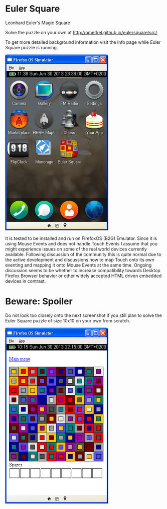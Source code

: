Euler Square
============

Leonhard Euler's Magic Square

Solve the puzzle on your own at http://omerkel.github.io/eulersquare/src/

To get more detailed background information visit the info page while
Euler Square puzzle is running.

![Application as installed in FirefoxOS (B2G)](/doc/img/eulerb2g.png)

It is tested to be installed and run on FirefoxOS (B2G) Emulator. Since
it is using Mouse Events and does not handle Touch Events I assume that
you might experience issues on some of the real world devices currently
available. Following discussion of the community this is quite normal
due to the active development and discussions how to map Touch onto its
own eventing and mapping it onto Mouse Events at the same time. Ongoing
discussion seems to be whether to increase compatibility towards Desktop
Firefox Browser behavior or other widely accepted HTML driven embedded
devices in contrast.

Beware: Spoiler
===============

Do not look too closely onto the next screenshot if you still plan to solve
the Euler Square puzzle of size 10x10 on your own from scratch.

![Do not look to close](/doc/img/euler10b2g.png)
